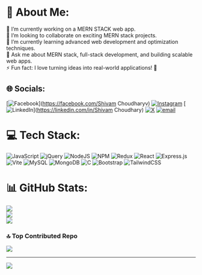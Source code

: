 # 💫 About Me:
👯 I’m currently working on a MERN STACK web app.<br>🤝 I’m looking to collaborate on exciting MERN stack projects.<br>🌱 I’m currently learning advanced web development and optimization techniques.<br>💬 Ask me about MERN stack, full-stack development, and building scalable web apps.<br>⚡ Fun fact: I love turning ideas into real-world applications! 🚀


## 🌐 Socials:
[![Facebook](https://img.shields.io/badge/Facebook-%231877F2.svg?logo=Facebook&logoColor=white)](https://facebook.com/Shivam Choudharyv) [![Instagram](https://img.shields.io/badge/Instagram-%23E4405F.svg?logo=Instagram&logoColor=white)](https://instagram.com/shivam_choudhary.999) [![LinkedIn](https://img.shields.io/badge/LinkedIn-%230077B5.svg?logo=linkedin&logoColor=white)](https://linkedin.com/in/Shivam Choudhary) [![X](https://img.shields.io/badge/X-black.svg?logo=X&logoColor=white)](https://x.com/@ShivamChou75452) [![email](https://img.shields.io/badge/Email-D14836?logo=gmail&logoColor=white)](mailto:shichoudhary999@gmail.com) 

# 💻 Tech Stack:
![JavaScript](https://img.shields.io/badge/javascript-%23323330.svg?style=for-the-badge&logo=javascript&logoColor=%23F7DF1E) ![jQuery](https://img.shields.io/badge/jquery-%230769AD.svg?style=for-the-badge&logo=jquery&logoColor=white) ![NodeJS](https://img.shields.io/badge/node.js-6DA55F?style=for-the-badge&logo=node.js&logoColor=white) ![NPM](https://img.shields.io/badge/NPM-%23CB3837.svg?style=for-the-badge&logo=npm&logoColor=white) ![Redux](https://img.shields.io/badge/redux-%23593d88.svg?style=for-the-badge&logo=redux&logoColor=white) ![React](https://img.shields.io/badge/react-%2320232a.svg?style=for-the-badge&logo=react&logoColor=%2361DAFB) ![Express.js](https://img.shields.io/badge/express.js-%23404d59.svg?style=for-the-badge&logo=express&logoColor=%2361DAFB) ![Vite](https://img.shields.io/badge/vite-%23646CFF.svg?style=for-the-badge&logo=vite&logoColor=white) ![MySQL](https://img.shields.io/badge/mysql-4479A1.svg?style=for-the-badge&logo=mysql&logoColor=white) ![MongoDB](https://img.shields.io/badge/MongoDB-%234ea94b.svg?style=for-the-badge&logo=mongodb&logoColor=white) ![C](https://img.shields.io/badge/c-%2300599C.svg?style=for-the-badge&logo=c&logoColor=white) ![Bootstrap](https://img.shields.io/badge/bootstrap-%238511FA.svg?style=for-the-badge&logo=bootstrap&logoColor=white) ![TailwindCSS](https://img.shields.io/badge/tailwindcss-%2338B2AC.svg?style=for-the-badge&logo=tailwind-css&logoColor=white)
# 📊 GitHub Stats:
![](https://github-readme-stats.vercel.app/api?username=Skcshivam&theme=dark&hide_border=false&include_all_commits=false&count_private=false)<br/>
![](https://github-readme-streak-stats.herokuapp.com/?user=Skcshivam&theme=dark&hide_border=false)<br/>
![](https://github-readme-stats.vercel.app/api/top-langs/?username=Skcshivam&theme=dark&hide_border=false&include_all_commits=false&count_private=false&layout=compact)

### 🔝 Top Contributed Repo
![](https://github-contributor-stats.vercel.app/api?username=Skcshivam&limit=5&theme=dark&combine_all_yearly_contributions=true)

---
[![](https://visitcount.itsvg.in/api?id=Skcshivam&icon=0&color=0)](https://visitcount.itsvg.in)

<!-- Proudly created with GPRM ( https://gprm.itsvg.in ) -->
